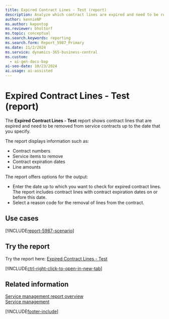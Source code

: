 ```yaml
---
title: Expired Contract Lines - Test (report)
description: Analyze which contract lines are expired and need to be removed from service contracts up to the date that you specify.
author: kennieNP
ms.author: kepontop
ms.reviewer: bholtorf
ms.topic: conceptual
ms.search.keywords: reporting
ms.search.form: Report_5987_Primary
ms.date: 11/2/2024
ms.service: dynamics-365-business-central
ms.custom:
  - ai-gen-docs-bap
ai-seo-date: 10/23/2024
ai.usage: ai-assisted
---
```


# Expired Contract Lines - Test (report)

The **Expired Contract Lines - Test** report shows contract lines that are expired and need to be removed from service contracts up to the date that you specify.

The report displays information such as:

- Contract numbers
- Service items to remove
- Contract expiration dates
- Line amounts

The report offers options for the output:

- Enter the date up to which you want to check for expired contract lines. The report includes contract lines with contract expiration dates on or before this date.
- Select a reason code for the removal of lines from the contract.

## Use cases

[!INCLUDE[report-5987-scenario](../includes/report-5987-scenario-include.md)]

<!-- 

Prompt

Below is a report in an ERP system. Provide 3-4 use cases for different personas working with project management or finance for projects.

Format like this:    
  
As a <persona>, use the report to    
* use case 1  
* use case 2    

Do not capitalize the persona names. 

Do not start lines with "Use the data to"

## Report name
Expired Contract Lines - Test

## Report description

### What the report does

### Use cases

Please include your data sources and URLs

-->

## Try the report

Try the report here: [Expired Contract Lines - Test](https://businesscentral.dynamics.com?report=5987)

[!INCLUDE[ctrl-right-click-to-open-in-new-tab](../includes/ctrl-right-click-to-open-in-new-tab.md)]

## Related information

[Service management report overview](../service-reports.md)  
[Service management](../service-service.md)  

[!INCLUDE[footer-include](../includes/footer-banner.md)]